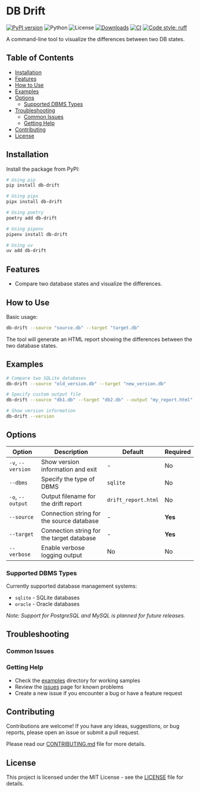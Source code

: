 <!-- omit in toc -->
# DB Drift

[![PyPI version](https://badge.fury.io/py/db-drift.svg)](https://badge.fury.io/py/db-drift)
![Python](https://img.shields.io/badge/python-3.10%20|%203.11%20|%203.12%20|%203.13%20|%203.14-blue.svg)
![License](https://img.shields.io/badge/license-MIT-green.svg)
[![Downloads](https://pepy.tech/badge/db-drift)](https://pepy.tech/project/db-drift)
[![CI](https://github.com/dyka3773/db-drift/workflows/CI/badge.svg)](https://github.com/dyka3773/db-drift/actions)
[![Code style: ruff](https://img.shields.io/badge/code%20style-ruff-000000.svg)](https://github.com/astral-sh/ruff)

A command-line tool to visualize the differences between two DB states.

<!-- omit in toc -->
## Table of Contents
- [Installation](#installation)
- [Features](#features)
- [How to Use](#how-to-use)
- [Examples](#examples)
- [Options](#options)
  - [Supported DBMS Types](#supported-dbms-types)
- [Troubleshooting](#troubleshooting)
  - [Common Issues](#common-issues)
  - [Getting Help](#getting-help)
- [Contributing](#contributing)
- [License](#license)


## Installation

Install the package from PyPI:

```bash
# Using pip
pip install db-drift

# Using pipx
pipx install db-drift

# Using poetry
poetry add db-drift

# Using pipenv
pipenv install db-drift

# Using uv
uv add db-drift
```

## Features
- Compare two database states and visualize the differences.

## How to Use

Basic usage:

```bash
db-drift --source "source.db" --target "target.db"
```

The tool will generate an HTML report showing the differences between the two database states.

## Examples

```bash
# Compare two SQLite databases
db-drift --source "old_version.db" --target "new_version.db"

# Specify custom output file
db-drift --source "db1.db" --target "db2.db" --output "my_report.html"

# Show version information
db-drift --version
```

## Options

| Option | Description | Default | Required |
|--------|-------------|---------|----------|
| `-v`, `--version` | Show version information and exit | - | No |
| `--dbms` | Specify the type of DBMS | `sqlite` | No |
| `-o`, `--output` | Output filename for the drift report | `drift_report.html` | No |
| `--source` | Connection string for the source database | - | **Yes** |
| `--target` | Connection string for the target database | - | **Yes** |
| `--verbose` | Enable verbose logging output | No | No |

### Supported DBMS Types

Currently supported database management systems:
- `sqlite` - SQLite databases
- `oracle` - Oracle databases

*Note: Support for PostgreSQL and MySQL is planned for future releases.*

## Troubleshooting

### Common Issues

### Getting Help

- Check the [examples](examples/) directory for working samples
- Review the [issues](https://github.com/dyka3773/db-drift/issues) page for known problems
- Create a new issue if you encounter a bug or have a feature request

## Contributing

Contributions are welcome! If you have any ideas, suggestions, or bug reports, please open an issue or submit a pull request.

Please read our [CONTRIBUTING.md](CONTRIBUTING.md) file for more details.

## License

This project is licensed under the MIT License - see the [LICENSE](LICENSE) file for details.